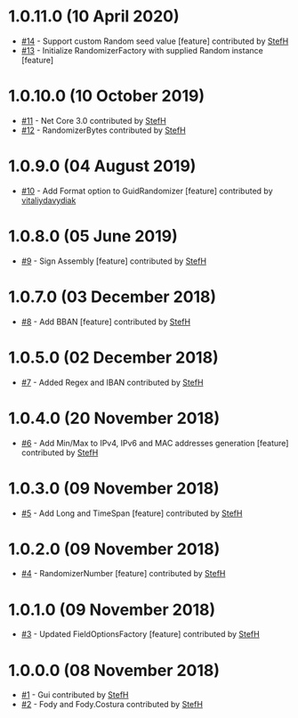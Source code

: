 # 1.0.11.0 (10 April 2020)
- [#14](https://github.com/StefH/RandomDataGenerator/pull/14) - Support custom Random seed value [feature] contributed by [StefH](https://github.com/StefH)
- [#13](https://github.com/StefH/RandomDataGenerator/issues/13) - Initialize RandomizerFactory with supplied Random instance [feature]

# 1.0.10.0 (10 October 2019)
- [#11](https://github.com/StefH/RandomDataGenerator/pull/11) - Net Core 3.0 contributed by [StefH](https://github.com/StefH)
- [#12](https://github.com/StefH/RandomDataGenerator/pull/12) - RandomizerBytes contributed by [StefH](https://github.com/StefH)

# 1.0.9.0 (04 August 2019)
- [#10](https://github.com/StefH/RandomDataGenerator/pull/10) - Add Format option to GuidRandomizer [feature] contributed by [vitaliydavydiak](https://github.com/vitaliydavydiak)

# 1.0.8.0 (05 June 2019)
- [#9](https://github.com/StefH/RandomDataGenerator/pull/9) - Sign Assembly [feature] contributed by [StefH](https://github.com/StefH)

# 1.0.7.0 (03 December 2018)
- [#8](https://github.com/StefH/RandomDataGenerator/pull/8) - Add BBAN [feature] contributed by [StefH](https://github.com/StefH)

# 1.0.5.0 (02 December 2018)
- [#7](https://github.com/StefH/RandomDataGenerator/pull/7) - Added Regex and IBAN contributed by [StefH](https://github.com/StefH)

# 1.0.4.0 (20 November 2018)
- [#6](https://github.com/StefH/RandomDataGenerator/pull/6) - Add Min/Max to IPv4, IPv6 and MAC addresses generation [feature] contributed by [StefH](https://github.com/StefH)

# 1.0.3.0 (09 November 2018)
- [#5](https://github.com/StefH/RandomDataGenerator/pull/5) - Add Long and TimeSpan [feature] contributed by [StefH](https://github.com/StefH)

# 1.0.2.0 (09 November 2018)
- [#4](https://github.com/StefH/RandomDataGenerator/pull/4) - RandomizerNumber [feature] contributed by [StefH](https://github.com/StefH)

# 1.0.1.0 (09 November 2018)
- [#3](https://github.com/StefH/RandomDataGenerator/pull/3) - Updated FieldOptionsFactory [feature] contributed by [StefH](https://github.com/StefH)

# 1.0.0.0 (08 November 2018)
- [#1](https://github.com/StefH/RandomDataGenerator/pull/1) - Gui contributed by [StefH](https://github.com/StefH)
- [#2](https://github.com/StefH/RandomDataGenerator/pull/2) - Fody and Fody.Costura contributed by [StefH](https://github.com/StefH)

